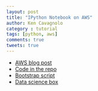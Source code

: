 ```yaml
---
layout: post
title: "IPython Notebook on AWS"
author: Ken Cavagnolo
category : tutorial
tags: [python, aws]
comments: true
tweets: true
---
```


* [AWS blog post](https://blogs.aws.amazon.com/bigdata/post/TxX4BY5T1PQ7BQ/Using-IPython-Notebook-to-Analyze-Data-with-Amazon-EMR)
* [Code in the repo](https://github.com/awslabs/aws-big-data-blog/tree/master/aws-blog-analyzing-using-ipython-notebook)
* [Bootstrap script](https://raw.githubusercontent.com/awslabs/emr-bootstrap-actions/master/ipython-notebook/install-ipython-notebook)
* [Data science box](https://github.com/danielfrg/datasciencebox)
